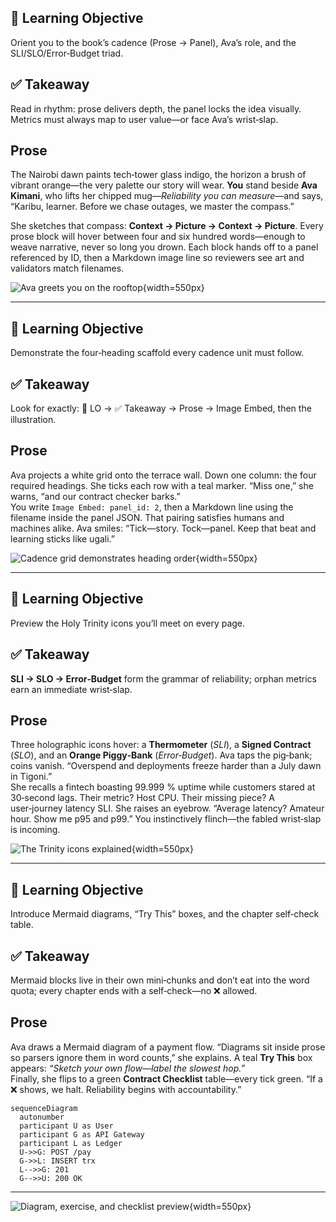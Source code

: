 ## 🎯 Learning Objective
Orient you to the book’s cadence (Prose → Panel), Ava’s role, and the SLI/SLO/Error‑Budget triad.

## ✅ Takeaway
Read in rhythm: prose delivers depth, the panel locks the idea visually. Metrics must always map to user value—or face Ava’s wrist‑slap.

## Prose
The Nairobi dawn paints tech‑tower glass indigo, the horizon a brush of vibrant orange—the very palette our story will wear. **You** stand beside **Ava Kimani**, who lifts her chipped mug—*Reliability you can measure*—and says, “Karibu, learner. Before we chase outages, we master the compass.”

She sketches that compass: **Context → Picture → Context → Picture**. Every prose block will hover between four and six hundred words—enough to weave narrative, never so long you drown. Each block hands off to a panel referenced by ID, then a Markdown image line so reviewers see art and validators match filenames.

![Ava greets you on the rooftop](images/ch00_p01_rooftop_intro.png){width=550px}

---

## 🎯 Learning Objective
Demonstrate the four‑heading scaffold every cadence unit must follow.

## ✅ Takeaway
Look for exactly: 🎯 LO → ✅ Takeaway → Prose → Image Embed, then the illustration.

## Prose
Ava projects a white grid onto the terrace wall. Down one column: the four required headings. She ticks each row with a teal marker. “Miss one,” she warns, “and our contract checker barks.”  
You write `Image Embed: panel_id: 2`, then a Markdown line using the filename inside the panel JSON. That pairing satisfies humans and machines alike. Ava smiles: “Tick—story. Tock—panel. Keep that beat and learning sticks like ugali.”

 
![Cadence grid demonstrates heading order](images/ch00_p02_cadence_grid.png){width=550px}

---

## 🎯 Learning Objective
Preview the Holy Trinity icons you’ll meet on every page.

## ✅ Takeaway
**SLI → SLO → Error‑Budget** form the grammar of reliability; orphan metrics earn an immediate wrist‑slap.

## Prose
Three holographic icons hover: a **Thermometer** (*SLI*), a **Signed Contract** (*SLO*), and an **Orange Piggy‑Bank** (*Error‑Budget*). Ava taps the pig‑bank; coins vanish. “Overspend and deployments freeze harder than a July dawn in Tigoni.”  
She recalls a fintech boasting 99.999 % uptime while customers stared at 30‑second lags. Their metric? Host CPU. Their missing piece? A user‑journey latency SLI. She raises an eyebrow. “Average latency? Amateur hour. Show me p95 and p99.” You instinctively flinch—the fabled wrist‑slap is incoming.

![The Trinity icons explained](images/ch00_p03_trinity_icons.png){width=550px}

---

## 🎯 Learning Objective
Introduce Mermaid diagrams, “Try This” boxes, and the chapter self‑check table.

## ✅ Takeaway
Mermaid blocks live in their own mini‑chunks and don’t eat into the word quota; every chapter ends with a self‑check—no ❌ allowed.

## Prose
Ava draws a Mermaid diagram of a payment flow. “Diagrams sit inside prose so parsers ignore them in word counts,” she explains. A teal **Try This** box appears: *“Sketch your own flow—label the slowest hop.”*  
Finally, she flips to a green **Contract Checklist** table—every tick green. “If a ❌ shows, we halt. Reliability begins with accountability.”

```mermaid
sequenceDiagram
  autonumber
  participant U as User
  participant G as API Gateway
  participant L as Ledger
  U->>G: POST /pay
  G->>L: INSERT trx
  L-->>G: 201
  G-->>U: 200 OK
```
---

![Diagram, exercise, and checklist preview](images/ch00_p04_tools_preview.png){width=550px}
